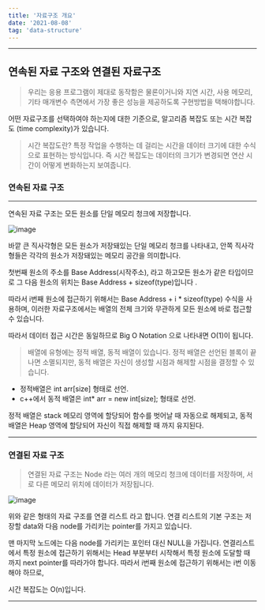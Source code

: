 ```yaml
---
title: '자료구조 개요'
date: '2021-08-08'
tag: 'data-structure'
---
```


---
## 연속된 자료 구조와 연결된 자료구조

> 우리는 응용 프로그램이 제대로 동작함은 물론이거니와 지연 시간, 사용 메모리, 기타 매개변수 측면에서 가장 좋은 성능을 제공하도록 구현방법을 택해야합니다.

어떤 자료구조를 선택하여야 하는지에 대한 기준으로, 알고리즘 복잡도 또는 시간 복잡도 (time complexity)가 있습니다.
> 시간 복잡도란? 특정 작업을 수행하는 데 걸리는 시간을 데이터 크기에 대한 수식으로 표현하는 방식입니다.
> 즉 시간 복잡도는 데이터의 크기가 변경되면 연산 시간이 어떻게 변화하는지 보여줍니다.

### 연속된 자료 구조

---
연속된 자료 구조는 모든 원소를 단일 메모리 청크에 저장합니다.

![image](https://static.packt-cdn.com/products/9781838828844/graphics/C14498_01_01.jpg)

바깥 큰 직사각형은 모든 원소가 저장돼있는 단일 메모리 청크를 나타내고, 안쪽 직사각형들은 각각의 원소가 저장돼있는 메모리 공간을 의미합니다.

첫번째 원소의 주소를 Base Address(시작주소), 라고 하고모든 원소가 같은 타입이므로 그 다음 원소의 위치는 Base Address + sizeof(type)입니다
.

따라서 i번째 원소에 접근하기 위해서는 Base Address + i * sizeof(type) 수식을 사용하며, 이러한 자료구조에서는 배열의 전체 크기와 무관하게 모든 원소에 바로 접근할 수 있습니다.

따라서 데이터 접근 시간은 동일하므로 Big O Notation 으로 나타내면 O(1)이 됩니다.


> 배열에 유형에는 정적 배열, 동적 배열이 있습니다. 
> 정적 배열은 선언된 블록이 끝나면 소멸되지만, 동적 배열은 자신이 생성할 시점과 해제할 시점을 결정할 수 있습니다.

* 정적배열은 int arr[size] 형태로 선언.
* c++에서 동적 배열은 int* arr = new int[size]; 형태로 선언.

정적 배열은 stack 메모리 영역에 할당되어 함수를 벗어날 때 자동으로 해제되고, 동적 배열은 Heap 영역에 할당되어 자신이 직접 해제할 때 까지 유지된다.

---

### 연결된 자료 구조

> 연결된 자료 구조는 Node 라는 여러 개의 메모리 청크에 데이터를 저장하며, 서로 다른 메모리 위치에 데이터가 저장됩니다.

![image](https://www.tutorialandexample.com/wp-content/uploads/2020/05/Linked-List-Data-Structure-1.jpg)

위와 같은 형태의 자료 구조를 연결 리스트 라고 합니다. 연결 리스트의 기본 구조는 저장할 data와 다음 node를 가리키는 pointer를 가지고 있습니다.

맨 마지막 노드에는 다음 node를 가리키는 포인터 대신 NULL을 가집니다. 연결리스트에서 특정 원소에 접근하기 위해서는 Head 부분부터 시작해서
특정 원소에 도달할 때 까지 next pointer를 따라가야 합니다. 따라서 i번째 원소에 접근하기 위해서는 i번 이동해야 하므로,

시간 복잡도는 O(n)입니다.

---

